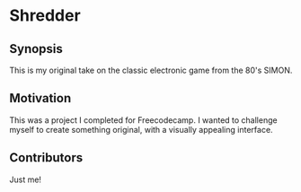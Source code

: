 # Shredder

## Synopsis

This is my original take on the classic electronic game from the 80's SIMON.  

## Motivation

This was a project I completed for Freecodecamp. I wanted to challenge myself to create something original, with a visually appealing interface.

## Contributors

Just me!